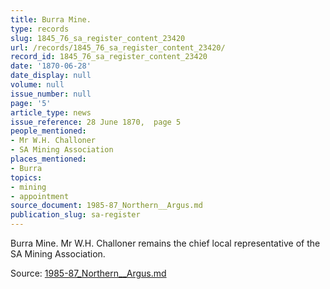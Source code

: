 ```yaml
---
title: Burra Mine.
type: records
slug: 1845_76_sa_register_content_23420
url: /records/1845_76_sa_register_content_23420/
record_id: 1845_76_sa_register_content_23420
date: '1870-06-28'
date_display: null
volume: null
issue_number: null
page: '5'
article_type: news
issue_reference: 28 June 1870,  page 5
people_mentioned:
- Mr W.H. Challoner
- SA Mining Association
places_mentioned:
- Burra
topics:
- mining
- appointment
source_document: 1985-87_Northern__Argus.md
publication_slug: sa-register
---
```


Burra Mine.  Mr W.H. Challoner remains the chief local representative of the SA Mining Association.

Source: [1985-87_Northern__Argus.md](/downloads/markdown/1985-87_Northern__Argus.md)
